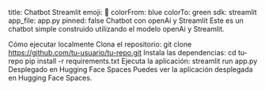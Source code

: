 title: Chatbot Streamlit
emoji: 🤖
colorFrom: blue
colorTo: green
sdk: streamlit
app_file: app.py
pinned: false
Chatbot con openAi y Streamlit
Este es un chatbot simple construido utilizando el modelo openAi y Streamlit.

Cómo ejecutar localmente
Clona el repositorio:
git clone https://github.com/tu-usuario/tu-repo.git
Instala las dependencias:
cd tu-repo
pip install -r requirements.txt
Ejecuta la aplicación:
streamlit run app.py
Desplegado en Hugging Face Spaces
Puedes ver la aplicación desplegada en Hugging Face Spaces.
